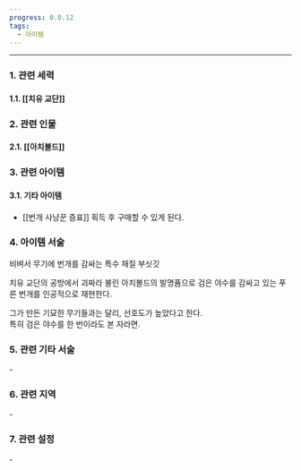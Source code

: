 ```yaml
---
progress: 0.0.12
tags:
  - 아이템
---
```

---
### 1. 관련 세력 
#### 1.1. [[치유 교단]]

### 2. 관련 인물
#### 2.1. [[아치볼드]]

### 3. 관련 아이템
#### 3.1. 기타 아이템
- [[번개 사냥꾼 증표]] 획득 후 구매할 수 있게 된다.

### 4. 아이템 서술
비벼서 무기에 번개를 감싸는 특수 재질 부싯깃  
  
치유 교단의 공방에서 괴짜라 불린 아치볼드의 발명품으로 검은 야수를 감싸고 있는 푸른 번개를 인공적으로 재현한다.  
  
그가 만든 기묘한 무기들과는 달리, 선호도가 높았다고 한다.  
특히 검은 야수를 한 번이라도 본 자라면.

### 5. 관련 기타 서술
\-

### 6. 관련 지역
\-

### 7. 관련 설정
\-